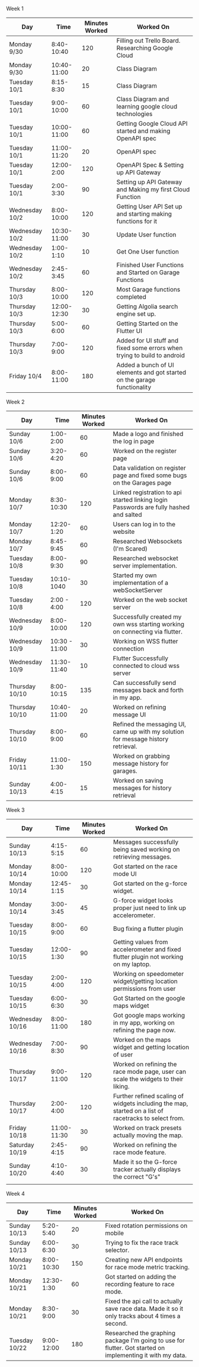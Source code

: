 
Week 1

| Day            | Time        | Minutes Worked | Worked On                                                                |
| -------------- | ----------- | -------------- | ------------------------------------------------------------------------ |
| Monday 9/30    | 8:40-10:40  | 120            | Filling out Trello Board. Researching Google Cloud                       |
| Monday 9/30    | 10:40-11:00 | 20             | Class Diagram                                                            |
| Tuesday 10/1   | 8:15-8:30   | 15             | Class Diagram                                                            |
| Tuesday 10/1   | 9:00-10:00  | 60             | Class Diagram and learning google cloud technologies                     |
| Tuesday 10/1   | 10:00-11:00 | 60             | Getting Google Cloud API started and making OpenAPI spec                 |
| Tuesday 10/1   | 11:00-11:20 | 20             | OpenAPI spec                                                             |
| Tuesday 10/1   | 12:00-2:00  | 120            | OpenAPI Spec & Setting up API Gateway                                    |
| Tuesday 10/1   | 2:00-3:30   | 90             | Setting up API Gateway and Making my first Cloud Function                |
| Wednesday 10/2 | 8:00-10:00  | 120            | Getting User API Set up and starting making functions for it             |
| Wednesday 10/2 | 10:30-11:00 | 30             | Update User function                                                     |
| Wednesday 10/2 | 1:00-1:10   | 10             | Get One User function                                                    |
| Wednesday 10/2 | 2:45-3:45   | 60             | Finished User Functions and Started on Garage Functions                  |
| Thursday 10/3  | 8:00-10:00  | 120            | Most Garage functions completed                                          |
| Thursday 10/3  | 12:00-12:30 | 30             | Getting Algolia search engine set up.                                    |
| Thursday 10/3  | 5:00-6:00   | 60             | Getting Started on the Flutter UI                                        |
| Thursday 10/3  | 7:00-9:00   | 120            | Added for UI stuff and fixed some errors when trying to build to android |
| Friday 10/4    | 8:00-11:00  | 180            | Added a bunch of UI elements and got started on the garage functionality |

Week 2

| Day            | Time          | Minutes Worked | Worked On                                                                              |
| -------------- | ------------- | -------------- | -------------------------------------------------------------------------------------- |
| Sunday 10/6    | 1:00-2:00     | 60             | Made a logo and finished the log in page                                               |
| Sunday 10/6    | 3:20-4:20     | 60             | Worked on the register page                                                            |
| Sunday 10/6    | 8:00-9:00     | 60             | Data validation on register page and fixed some bugs on the Garages page               |
| Monday 10/7    | 8:30-10:30    | 120            | Linked registration to api started linking login Passwords are fully hashed and salted |
| Monday 10/7    | 12:20-1:20    | 60             | Users can log in to the website                                                        |
| Monday 10/7    | 8:45-9:45     | 60             | Researched Websockets (I'm Scared)                                                     |
| Tuesday 10/8   | 8:00-9:30     | 90             | Researched websocket server implementation.                                            |
| Tuesday 10/8   | 10:10-1040    | 30             | Started my own implementation of a webSocketServer                                     |
| Tuesday 10/8   | 2:00 - 4:00   | 120            | Worked on the web socket server                                                        |
| Wednesday 10/9 | 8:00-10:00    | 120            | Successfully created my own wss starting working on connecting via flutter.            |
| Wednesday 10/9 | 10:30 - 11:00 | 30             | Working on WSS flutter connection                                                      |
| Wednesday 10/9 | 11:30-11:40   | 10             | Flutter Successfully connected to cloud wss server                                     |
| Thursday 10/10 | 8:00-10:15    | 135            | Can successfully send messages back and forth in my app.                               |
| Thursday 10/10 | 10:40-11:00   | 20             | Worked on refining message UI                                                          |
| Thursday 10/10 | 8:00-9:00     | 60             | Refined the messaging UI, came up with my solution for message history retrieval.      |
| Friday 10/11   | 11:00- 1:30   | 150            | Worked on grabbing message history for garages.                                        |
| Sunday 10/13   | 4:00-4:15     | 15             | Worked on saving messages for history retrieval                                        |


Week 3

| Day             | Time        | Minutes Worked | Worked On                                                                                             |
| --------------- | ----------- | -------------- | ----------------------------------------------------------------------------------------------------- |
| Sunday 10/13    | 4:15-5:15   | 60             | Messages successfully being saved working on retrieving messages.                                     |
| Monday 10/14    | 8:00-10:00  | 120            | Got started on the race mode UI                                                                       |
| Monday 10/14    | 12:45-1:15  | 30             | Got started on the g-force widget.                                                                    |
| Monday 10/14    | 3:00-3:45   | 45             | G-force widget looks proper just need to link up accelerometer.                                       |
| Tuesday 10/15   | 8:00-9:00   | 60             | Bug fixing a flutter plugin                                                                           |
| Tuesday 10/15   | 12:00-1:30  | 90             | Getting values from accelerometer and fixed flutter plugin not working on my laptop.                  |
| Tuesday 10/15   | 2:00-4:00   | 120            | Working on speedometer widget/getting location permissions from user                                  |
| Tuesday 10/15   | 6:00-6:30   | 30             | Got Started on the google maps widget                                                                 |
| Wednesday 10/16 | 8:00-11:00  | 180            | Got google maps working in my app, working on refining the page now.                                  |
| Wednesday 10/16 | 7:00-8:30   | 90             | Worked on the maps widget and getting location of user                                                |
| Thursday 10/17  | 9:00-11:00  | 120            | Worked on refining the race mode page, user can scale the widgets to their liking.                    |
| Thursday 10/17  | 2:00-4:00   | 120            | Further refined scaling of widgets including the map, started on a list of racetracks to select from. |
| Friday 10/18    | 11:00-11:30 | 30             | Worked on track presets actually moving the map.                                                      |
| Saturday 10/19  | 2:45-4:15   | 90             | Worked on refining the race mode feature.                                                             |
| Sunday 10/20    | 4:10-4:40   | 30             | Made it so the G-force tracker actually displays the correct "G's"                                    |
|                 |             |                |                                                                                                       |
Week 4

| Day           | Time       | Minutes Worked | Worked On                                                                                                  |
| ------------- | ---------- | -------------- | ---------------------------------------------------------------------------------------------------------- |
| Sunday 10/13  | 5:20-5:40  | 20             | Fixed rotation permissions on mobile                                                                       |
| Sunday 10/13  | 6:00-6:30  | 30             | Trying to fix the race track selector.                                                                     |
| Monday 10/21  | 8:00-10:30 | 150            | Creating new API endpoints for race mode metric tracking.                                                  |
| Monday 10/21  | 12:30-1:30 | 60             | Got started on adding the recording feature to race mode.                                                  |
| Monday 10/21  | 8:30-9:00  | 30             | Fixed the api call to actually save race data. Made it so it only tracks about 4 times a second.           |
| Tuesday 10/22 | 9:00-12:00 | 180            | Researched the graphing package I'm going to use for flutter. Got started on implementing it with my data. |
